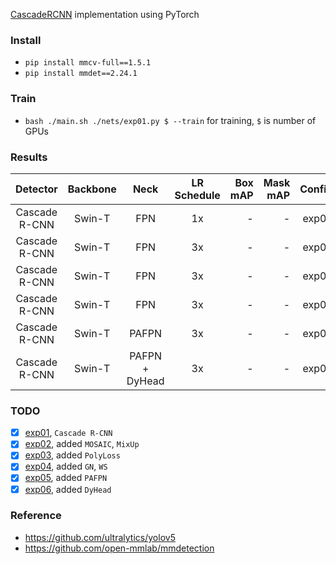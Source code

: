 [CascadeRCNN](https://arxiv.org/abs/1906.09756) implementation using PyTorch

### Install

* `pip install mmcv-full==1.5.1`
* `pip install mmdet==2.24.1`

### Train

* `bash ./main.sh ./nets/exp01.py $ --train` for training, `$` is number of GPUs

### Results

|   Detector    | Backbone |      Neck      | LR Schedule | Box mAP | Mask mAP | Config |
|:-------------:|:--------:|:--------------:|:-----------:|--------:|---------:|-------:|
| Cascade R-CNN |  Swin-T  |      FPN       |     1x      |       - |        - |  exp01 |
| Cascade R-CNN |  Swin-T  |      FPN       |     3x      |       - |        - |  exp02 |
| Cascade R-CNN |  Swin-T  |      FPN       |     3x      |       - |        - |  exp03 |
| Cascade R-CNN |  Swin-T  |      FPN       |     3x      |       - |        - |  exp04 |
| Cascade R-CNN |  Swin-T  |     PAFPN      |     3x      |       - |        - |  exp05 |
| Cascade R-CNN |  Swin-T  | PAFPN + DyHead |     3x      |       - |        - |  exp06 |

### TODO

* [x] [exp01](./nets/exp01.py), `Cascade R-CNN`
* [x] [exp02](./nets/exp02.py), added `MOSAIC`, `MixUp`
* [x] [exp03](./nets/exp03.py), added `PolyLoss`
* [x] [exp04](./nets/exp04.py), added `GN`, `WS`
* [x] [exp05](./nets/exp05.py), added `PAFPN`
* [x] [exp06](./nets/exp06.py), added `DyHead`

### Reference

* https://github.com/ultralytics/yolov5
* https://github.com/open-mmlab/mmdetection